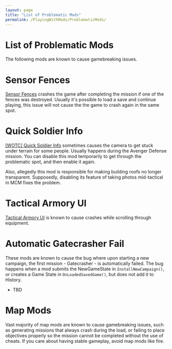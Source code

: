 ```yaml
---
layout: page
title: "List of Problematic Mods"
permalink: /PlayingWithMods/ProblematicMods/
---
```



# List of Problematic Mods

The following mods are known to cause gamebreaking issues.

# Sensor Fences

[Sensor Fences](https://steamcommunity.com/sharedfiles/filedetails/?id=1732068221) crashes the game after completing the mission if one of the fences was destroyed. Usually it's possible to load a save and continue playing, this issue will not cause the the game to crash again in the same spot.

# Quick Soldier Info

[\[WOTC\] Quick Soldier Info](https://steamcommunity.com/sharedfiles/filedetails/?id=1125117314) sometimes causes the camera to get stuck under terrain for some people. Usually happens during the Avenger Defense mission. You can disable this mod temporarily to get through the problematic spot, and then enable it again.

Also, allegedly this mod is responsible for making building roofs no longer transparent. Supposedly, disabling its feature of taking photos mid-tactical in MCM fixes the problem.

# Tactical Armory UI

[Tactical Armory UI](https://steamcommunity.com/sharedfiles/filedetails/?id=1962124733) is known to cause crashes while scrolling through equipment.

# Automatic Gatecrasher Fail

These mods are known to cause the bug where upon starting a new campaign, the first mission - Gatecrasher - is automatically failed. The bug happens when a mod submits the NewGameState in `InstallNewCampaign()`, or creates a Game State in `OnLoadedSavedGame()`, but does not add it to History.

* TBD

# Map Mods

Vast majority of map mods are known to cause gamebreaking issues, such as generating missions that always crash during the load, or failing to place objectives properly so the mission cannot be completed without the use of cheats. If you care about having stable gameplay, avoid map mods like fire.